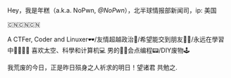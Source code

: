 Hey，我是年糕（a.k.a. NoPwn, _@NoPwn_），北半球情报部新闻司，ip: 美国

🇨🇳🇨🇳🇨🇳

A CTFer, Coder and Linuxer🕶/友情超越政治🧤/希望能交到朋友👩‍🦯/永远在學習中👯‍♂️👯‍♂️
喜欢太空、科學和计算机💻
男的🤷‍♂️会点编程📟/DIY废物🕹

我荒废的今日，正是昨日殒身之人祈求的明日！望诸君 共勉之.